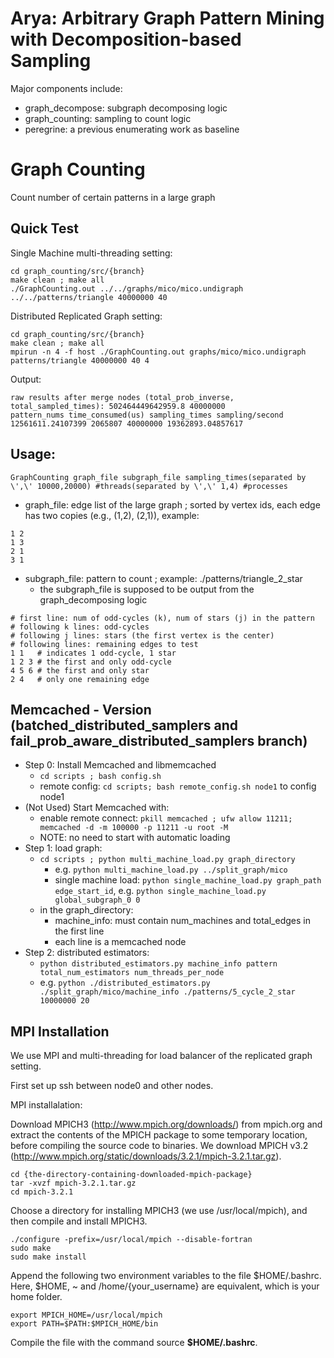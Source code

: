 # Arya: Arbitrary Graph Pattern Mining with Decomposition-based Sampling
Major components include:
* graph_decompose: subgraph decomposing logic
* graph_counting: sampling to count logic
* peregrine: a previous enumerating work as baseline

# Graph Counting
Count number of certain patterns in a large graph

## Quick Test
Single Machine multi-threading setting:
```
cd graph_counting/src/{branch}
make clean ; make all
./GraphCounting.out ../../graphs/mico/mico.undigraph ../../patterns/triangle 40000000 40
```

Distributed Replicated Graph setting:
```
cd graph_counting/src/{branch}
make clean ; make all
mpirun -n 4 -f host ./GraphCounting.out graphs/mico/mico.undigraph patterns/triangle 40000000 40 4
```

Output:
```
raw results after merge nodes (total_prob_inverse, total_sampled_times): 502464449642959.8 40000000
pattern_nums time_consumed(us) sampling_times sampling/second
12561611.24107399 2065807 40000000 19362893.04857617
```

## Usage:
```
GraphCounting graph_file subgraph_file sampling_times(separated by \',\' 10000,20000) #threads(separated by \',\' 1,4) #processes
```
* graph_file: edge list of the large graph ; sorted by vertex ids, each edge has two copies (e.g., (1,2), (2,1)), example: 
```
1 2
1 3
2 1
3 1
```
* subgraph_file: pattern to count ; example: ./patterns/triangle_2_star
    * the subgraph_file is supposed to be output from the graph_decomposing logic
```
# first line: num of odd-cycles (k), num of stars (j) in the pattern
# following k lines: odd-cycles
# following j lines: stars (the first vertex is the center)
# following lines: remaining edges to test
1 1   # indicates 1 odd-cycle, 1 star
1 2 3 # the first and only odd-cycle
4 5 6 # the first and only star
2 4   # only one remaining edge
```


## Memcached - Version (batched_distributed_samplers and fail_prob_aware_distributed_samplers branch)
* Step 0: Install Memcached and libmemcached
    * `cd scripts ; bash config.sh`
    * remote config: `cd scripts; bash remote_config.sh node1` to config node1
* (Not Used) Start Memcached with: 
    * enable remote connect: `pkill memcached ; ufw allow 11211; memcached -d -m 100000 -p 11211 -u root -M`
    * NOTE: no need to start with automatic loading
* Step 1: load graph:
    * `cd scripts ; python multi_machine_load.py graph_directory`
        * e.g. `python multi_machine_load.py ../split_graph/mico`
        * single machine load: `python single_machine_load.py graph_path edge_start_id`, e.g. `python single_machine_load.py global_subgraph_0 0`
    * in the graph_directory:
        * machine_info: must contain num_machines and total_edges in the first line
        * each line is a memcached node
* Step 2: distributed estimators:
    * `python distributed_estimators.py machine_info pattern total_num_estimators num_threads_per_node`
    * e.g. `python ./distributed_estimators.py ./split_graph/mico/machine_info ./patterns/5_cycle_2_star 10000000 20`



## MPI Installation
We use MPI and multi-threading for load balancer of the replicated graph setting.

First set up ssh between node0 and other nodes.

MPI installalation:

Download MPICH3 (http://www.mpich.org/downloads/) from mpich.org and extract the contents of the MPICH package to some temporary location, before compiling the source code to binaries. We download MPICH v3.2 (http://www.mpich.org/static/downloads/3.2.1/mpich-3.2.1.tar.gz).
```
cd {the-directory-containing-downloaded-mpich-package}
tar -xvzf mpich-3.2.1.tar.gz
cd mpich-3.2.1
```
Choose a directory for installing MPICH3 (we use /usr/local/mpich), and then compile and install MPICH3.
```
./configure -prefix=/usr/local/mpich --disable-fortran
sudo make
sudo make install
```
Append the following two environment variables to the file $HOME/.bashrc. Here, $HOME, ~ and /home/{your_username} are equivalent, which is your home folder.
```
export MPICH_HOME=/usr/local/mpich
export PATH=$PATH:$MPICH_HOME/bin
```
Compile the file with the command source **$HOME/.bashrc**.
